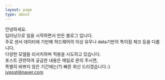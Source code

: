 ```yaml
---
layout: page
type: about
---
```


안녕하세요.<br>
딥러닝으로 일을 시작하면서 만든 블로그 입니다.<br>
주로 센서 데이터에 기반해 하드웨어의 이상 유무나 data기반의 특이점 체크 등을 다룹니다.<br>
다양한 모델을 리서치하며 적용을 시도하고 있습니다.<br>
포스트 관련하여 궁금한 내용은 메일로 문의 주시면,<br>
특별히 바쁘지 않은 기간에는(?) 빠른 회신 드리겠습니다.:)<br>
jypost@naver.com
